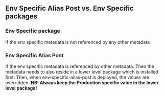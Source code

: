 ## Env Specific Alias Post vs. Env Specific packages
### Env Specific package
If the env specific metadata is not referenced by any other metadata

### Env Specific Alias Post
If the env specific metadata is referenced by other metadata. Then the metadata needs to also reside in a lower level package which is installed first. Then, when env-specific-alias-post is deployed, the values are overridden.
****NB!** Always keep the Production specific value in the lower level package!**